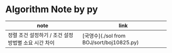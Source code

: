 # Algorithm Note by py

|note|link|
|------|---|
|정렬 조건 설정하기 / 조건 설정 방법별 소요 시간 차이|[국영수](./sol from BOJ/sort/boj10825.py)|